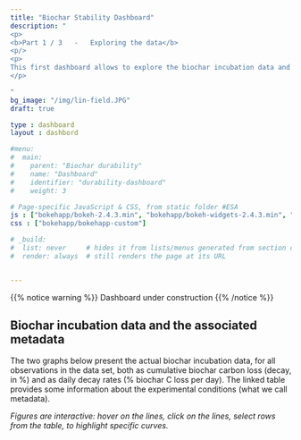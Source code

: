 ```yaml
---
title: "Biochar Stability Dashboard"
description: "
<p>
<b>Part 1 / 3   -   Exploring the data</b>
<p/>
<p>
This first dashboard allows to explore the biochar incubation data and the associated metadata, which were collected from the litterature and compiled in a single consistent format. 
</p>

"
bg_image: "/img/lin-field.JPG"
draft: true

type : dashboard
layout : dashbord

#menu:
#  main:
#    parent: "Biochar durability"
#    name: "Dashboard"
#    identifier: "durability-dashboard"
#    weight: 3

# Page-specific JavaScript & CSS, from static folder #ESA
js : ["bokehapp/bokeh-2.4.3.min", "bokehapp/bokeh-widgets-2.4.3.min", "bokehapp/bokeh-tables-2.4.3.min", "bokehapp/bokeh-gl-2.4.3.min", "bokehapp/bokeh-mathjax-2.4.3.min", ]
css : ["bokehapp/bokehapp-custom"]

# _build:
#  list: never     # hides it from lists/menus generated from section contents
#  render: always  # still renders the page at its URL


---
```

<div class="col-md-12">
{{% notice warning %}}
Dashboard under construction 
{{% /notice %}}
</div>

<!-- MAIN DASHBOARD -->
<section class="">
  <div class="container-fluid">
 
<div class="row">
  <div class="col-md-6 col-md-push-1">

## **Biochar incubation data and the associated metadata**
  
The two graphs below present the actual biochar incubation data, for all observations in the data set, both as cumulative biochar carbon loss (decay, in %) and as daily decay rates (% biochar C loss per day). The linked table provides some information about the experimental conditions (what we call metadata).

*Figures are interactive: hover on the lines, click on the lines, select rows from the table, to highlight specific curves.*


  </div>
</div>

<div class="row">
<div id="component_1" style="height:90vh; margin:0 5% 1% 5%; max-width: 90%;" >
    <div class="bk-root" id="7d585b7e-fba4-4f38-9308-3405cc4af5d1" data-root-id="1795"></div>    <br />
    <br />
</div>
</div>

</div>
</section>

<!-- DATA DOWNLOAD  -->
<section class="section-sm section-dark">
<div class="container">
<div class="row">
  <div class="col-md-9 col-md-push-1">

## **Download all the data**

All the data shown above (and the code to deal with it) is available for download in various format:
* Get it from *GitHub* [(data + code)](https://github.com/SLU-biochar/biocharStability)
* Get it in *.xlsx* format [(data only)](https://github.com/SLU-biochar/biocharStability/blob/main/biocharStability/database/biochar_incubation_database_2022-12_SI4Manuscript.xlsx)
* Get it in *.json* format (data only)

## **Scroll down for more**

Below, more interactive figures and text analyses are provided. They reproduce the results from our pre-print article published [here](https://doi.org/10.1016/j.geoderma.2023.116761).

  </div>
</div>
</div>
</section>

<!-- FURTHER FIGURES -->
<section class="">
<div class="container-fluid">

<div class="row">
  <div class="col-md-6 col-md-push-1">

## **What biomass types were used?**

  </div>
</div>

<div class="row">
<div class="col-md-7">
<div id="component_2" style="max-height:90vh; margin:0 5% 1% 5%;" >
    <div class="bk-root" id="8409e091-e1ce-4743-8942-3bf7c21dabf7" data-root-id="2401"></div>    <br />
</div>
</div>

<div class="col-md-3">
<div id="component_text_2">

### **Most biochars were derived from wood**

Most observations were from wood-derived biochars (74 observations). Other biomass types used were crop residues (29, mainly corncob, rice straw or wheat straw), grass (18, mainly miscanthus), manure (4) and biosolids (1). 



### **Some feedstocks are preferred for practical reasons**

Biomass with a C4 carbon fixation pathway (e.g., maize, miscanthus, sugarcane) has been commonly used as it is a cheaper and easier way to perform isotopic analyses than with labelled biomass.



### **Wood-derived biochars have much lower ash content than other feedstocks**

A key difference between the biochar from different feedstocks is the ash content. 

</div>
</div>
</div>

</div>
</section>

<!-- FURTHER FIGURES -->
<section class="">
<div class="container-fluid">

<div class="row">
  <div class="col-md-6 col-md-push-1">

## **What pyrolysis conditions types were used?**

  </div>
</div>

<div class="row">
<div class="col-md-7">
<div id="component_3" style="margin-bottom:3rem;" >
    <div class="bk-root" id="f982bdaf-f103-4140-baeb-1625b889cf0a" data-root-id="2884"></div>    <br />
</div>
</div>

<div class="col-md-3">
<div id="component_text_3">


### **Most biochars were from slow pyrolysis**

The vast majority of observations used biochar produced via slow pyrolysis (119 observations), while only a handful of observations are available for gasification (4), hydrothermal carbonisation (2), or flash pyrolysis (1).


### **Most biochars were produced at lab-scale**

In most cases, the pyrolysis was performed in laboratory bench scale reactors, although some commercial pyrolysis reactors have also been used (mainly when using a biomass feedstock with a C4 carbon fixating pathway, for practical reasons).

### **Pyrolysis temperature, heating rate, and residence time**

Pyrolysis conditions are usually described using the highest treatment temperature (HHT, °C), the heating rate (HR, °C/min) and the residence time (RT, min) at the HHT. The HHT is nearly always reported in incubation studies, although it is recognised that HHT is difficult to determine in large scale (commercial) reactors due to non homogenous heat distribution. Likewise, HR and RT are mostly reported for laboratory produced biochar where these parameters are well controlled. A common possible source of misinterpretation, for the RT, is that some studies report an overall RT inside the reactor (from start to end of pyrolysis process, possibly including drying time) while other report the RT at HHT. Here, only RT at HHT were included in the database leading to some missing data.

The range of HHT investigated spans from, with 200 to 800°C, with most values in the range of 400-600°C. One experiment used a gasification biochar produced at a much higher temperature of 1200°C. HR spanned between 2.5°C/min and up to 51°C/min. Finally, RT is mostly short, between 40 minutes and 3 hours, although the effect of longer residence time was tested in some cases, up to 72 hours.

From this exploration, it can be drawn that there is a gap in coverage of biochar produced at higher temperatures (> 700°C) and that coverage of the lower range of temperature could be improved as it is likely to be associated with lower stability and non-linearity. Likewise, conditions other than slow pyrolysis should also better covered (at least, in the literature performing incubation with isotopic analysis), including hydro-thermal carbonisation, gasification, and fast/flash pyrolysis.

</div>
</div>
</div>

</div>
</section>

<section>
</section>

<div id="bokeh_component_scripts">
<script type="text/javascript" src="../component_3.js"></script>
<script type="text/javascript" src="../component_2.js"></script>
<script type="text/javascript" src="../component_1.js"></script>
</div>

